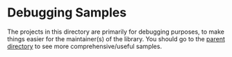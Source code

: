 # Debugging Samples

The projects in this directory are primarily for debugging purposes, to make things easier for the maintainer(s) of the library. You should go to the [parent directory](..) to see more comprehensive/useful samples.
